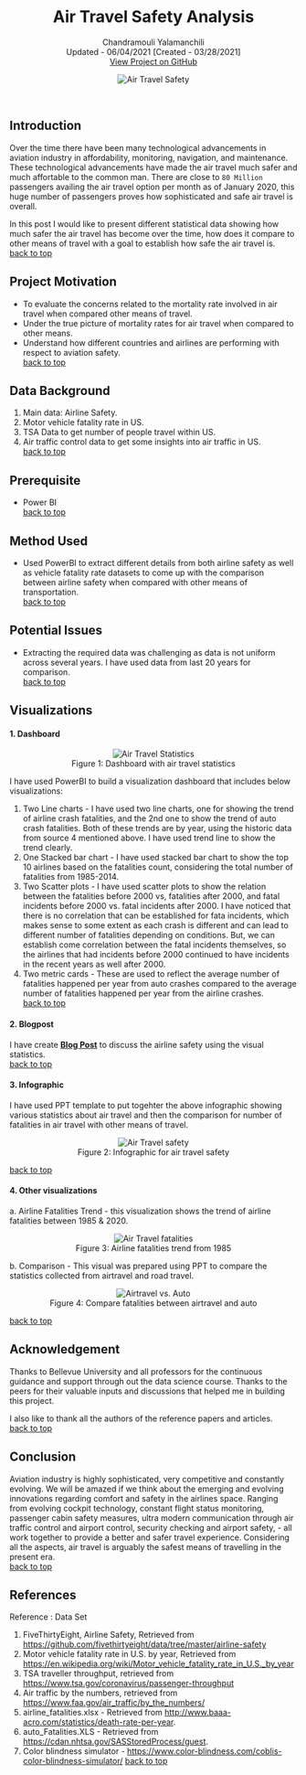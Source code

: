 <a name="top">   </a>
<h1 align="center">Air Travel Safety Analysis</h1>
<p align="center">
  Chandramouli Yalamanchili  
  <br/>Updated - 06/04/2021 [Created - 03/28/2021]
  <br/>
  <a href="https://github.com/chandu85/data-science/tree/main/Project%204%20-%20Air%20Travel%20Safety" target="_blank">
    View Project on GitHub
  </a>
</p>

<figure>
    <center><img src="../images/air-travel.jpeg" alt="Air Travel Safety"/></center>
</figure>  
<br/>

## Introduction
Over the time there have been many technological advancements in aviation industry in affordability, monitoring, navigation, and maintenance. These technological advancements have made the air travel much safer and much affortable to the common man. There are close to `80 Million` passengers availing the air travel option per month as of January 2020, this huge number of passengers proves how sophisticated and safe air travel is overall.

In this post I would like to present different statistical data showing how much safer the air travel has become over the time, how does it compare to other means of travel with a goal to establish how safe the air travel is.  
[back to top](#top)

## Project Motivation
- To evaluate the concerns related to the mortality rate involved in air travel when compared other means of travel.
- Under the true picture of mortality rates for air travel when compared to other means.
- Understand how different countries and airlines are performing with respect to aviation safety.  
[back to top](#top)

## Data Background
1. Main data: Airline Safety.
2. Motor vehicle fatality rate in US.
3. TSA Data to get number of people travel within US.
4. Air traffic control data to get some insights into air traffic in US.  
[back to top](#top)

## Prerequisite
- Power BI  
[back to top](#top)

## Method Used
- Used PowerBI to extract different details from both airline safety as well as vehicle fatality rate datasets to come up with the comparison between airline safety when compared with other means of transportation.  
[back to top](#top)

## Potential Issues
- Extracting the required data was challenging as data is not uniform across several years. I have used data from last 20 years for comparison.  
[back to top](#top)

## Visualizations
#### 1. Dashboard
<figure>
    <center>
        <img align="center" src="./Images/Dashboard.png" alt="Air Travel Statistics"/>
    </center>
    <figcaption align="center">Figure 1: Dashboard with air travel statistics</figcaption>
</figure>  

I have used PowerBI to build a visualization dashboard that includes below visualizations:
1. Two Line charts - I have used two line charts, one for showing the trend of airline crash fatalities, and the 2nd one to show the trend of auto crash fatalities. Both of these trends are by year, using the historic data from source 4 mentioned above. I have used trend line to show the trend clearly.
2. One Stacked bar chart - I have used stacked bar chart to show the top 10 airlines based on the fatalities count, considering the total number of fatalities from 1985-2014.
3. Two Scatter plots - I have used scatter plots to show the relation between the fatalities before 2000 vs, fatalities after 2000, and fatal incidents before 2000 vs. fatal incidents after 2000. I have noticed that there is no correlation that can be established for fata incidents, which makes sense to some extent as each crash is different and can lead to different number of fatalities depending on conditions. But, we can establish come correlation between the fatal incidents themselves, so the airlines that had incidents before 2000 continued to have incidents in the recent years as well after 2000.
4. Two metric cards - These are used to reflect the average number of fatalities happened per year from auto crashes compared to the average number of fatalities happened per year from the airline crashes.  
[back to top](#top)

#### 2. Blogpost
I have create **<a href="https://chandu-dsc.blogspot.com/2020/10/is-it-safe-to-travel-by-air.html" target="_blank">Blog Post</a>** to discuss the airline safety using the visual statistics.  
[back to top](#top)

#### 3. Infographic
I have used PPT template to put togehter the above infographic showing various statistics about air travel and then the comparison for number of fatalities in air travel with other means of travel.  

<figure>
    <center>
        <img align="center" src="./Images/Infographics.png" alt="Air Travel safety"/>
    </center>
    <figcaption align="center">Figure 2: Infographic for air travel safety</figcaption>
</figure>  

[back to top](#top)

#### 4. Other visualizations  
a. Airline Fatalities Trend - this visualization shows the trend of airline fatalities between 1985 & 2020.
<figure>
    <center>
        <img align="center" src="./Images/Airline_Fatalities_Trend.jpg" alt="Air Travel fatalities"/>
    </center>
    <figcaption align="center">Figure 3: Airline fatalities trend from 1985</figcaption>
</figure>  
b. Comparison - This visual was prepared using PPT to compare the statistics collected from airtravel and road travel.
<figure>
    <center>
        <img align="center" src="./Images/Airtravel-vs-Auto.png" alt="Airtravel vs. Auto"/>
    </center>
    <figcaption align="center">Figure 4: Compare fatalities between airtravel and auto</figcaption>
</figure>  

[back to top](#top)

## Acknowledgement
Thanks to Bellevue University and all professors for the continuous guidance and support through out the data science course. Thanks to the peers for their valuable inputs and discussions that helped me in building this project.  
  
I also like to thank all the authors of the reference papers and articles.  
[back to top](#top)

## Conclusion
Aviation industry is highly sophisticated, very competitive and constantly evolving. We will be amazed if we think about the emerging and evolving innovations regarding comfort and safety in the airlines space. Ranging from evolving cockpit technology, constant flight status monitoring, passenger cabin safety measures, ultra modern communication through air traffic control and airport control, security checking and airport safety, - all work together to provide a better and safer travel experience. Considering all the aspects, air travel is arguably the safest means of travelling in the present era.  
[back to top](#top)

## References
Reference : Data Set
1. FiveThirtyEight, Airline Safety, Retrieved from https://github.com/fivethirtyeight/data/tree/master/airline-safety
2. Motor vehicle fatality rate in U.S. by year, Retrieved from https://en.wikipedia.org/wiki/Motor_vehicle_fatality_rate_in_U.S._by_year  
3. TSA traveller throughput, retrieved from https://www.tsa.gov/coronavirus/passenger-throughput
4. Air traffic by the numbers, retrieved from https://www.faa.gov/air_traffic/by_the_numbers/  
5. airline_fatalities.xlsx - Retrieved from http://www.baaa-acro.com/statistics/death-rate-per-year.
6. auto_Fatalities.XLS - Retrieved from https://cdan.nhtsa.gov/SASStoredProcess/guest.
7. Color blindness simulator - https://www.color-blindness.com/coblis-color-blindness-simulator/
[back to top](#top)
